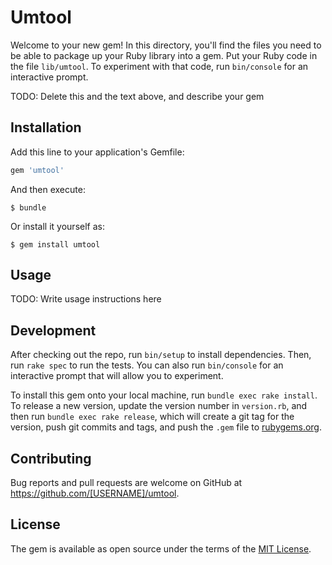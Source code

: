 # Umtool

Welcome to your new gem! In this directory, you'll find the files you need to be able to package up your Ruby library into a gem. Put your Ruby code in the file `lib/umtool`. To experiment with that code, run `bin/console` for an interactive prompt.

TODO: Delete this and the text above, and describe your gem

## Installation

Add this line to your application's Gemfile:

```ruby
gem 'umtool'
```

And then execute:

    $ bundle

Or install it yourself as:

    $ gem install umtool

## Usage

TODO: Write usage instructions here

## Development

After checking out the repo, run `bin/setup` to install dependencies. Then, run `rake spec` to run the tests. You can also run `bin/console` for an interactive prompt that will allow you to experiment.

To install this gem onto your local machine, run `bundle exec rake install`. To release a new version, update the version number in `version.rb`, and then run `bundle exec rake release`, which will create a git tag for the version, push git commits and tags, and push the `.gem` file to [rubygems.org](https://rubygems.org).

## Contributing

Bug reports and pull requests are welcome on GitHub at https://github.com/[USERNAME]/umtool.


## License

The gem is available as open source under the terms of the [MIT License](http://opensource.org/licenses/MIT).

